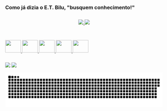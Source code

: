 ### Como já dizia o E.T. Bilu, "busquem conhecimento!"

##

<div align="center">
  <a href="https://github.com/rb-rocha">
  <img height="180em" src="https://github-readme-stats.vercel.app/api?username=rb-rocha&show_icons=true&theme=white&include_all_commits=true&count_private=true"/>
  <img height="180em" src="https://github-readme-stats.vercel.app/api/top-langs/?username=rb-rocha&layout=compact&langs_count=7&theme=white"/>
</div>

##

<div style="display: inline_block"><br>
  <img alt"Html5" height="40" width="50" src="https://cdn.jsdelivr.net/gh/devicons/devicon/icons/html5/html5-plain-wordmark.svg" />
  <img alt"CSS3" height="40" width="50" src="https://cdn.jsdelivr.net/gh/devicons/devicon/icons/css3/css3-plain.svg" />
  <img alt"Javascript" height="40" width="50" src="https://cdn.jsdelivr.net/gh/devicons/devicon/icons/javascript/javascript-plain.svg" />
  <img alt"React" height="40" width="50" src="https://cdn.jsdelivr.net/gh/devicons/devicon/icons/react/react-original.svg" />
  <img alt"Electron" height="40" width="50" src="https://cdn.jsdelivr.net/gh/devicons/devicon/icons/electron/electron-original.svg" />
</div>
  
##

<div>
  <a href = "mailto:rb.rochap@gmail.com"><img src="https://img.shields.io/badge/Gmail-D14836?style=for-the-badge&logo=gmail&logoColor=white" target="_blank"></a>
  <a href="https://www.linkedin.com/in/roberto-rocha211412167/" target="_blank"><img src="https://img.shields.io/badge/-LinkedIn-%230077B5?style=for-the-badge&logo=linkedin&logoColor=white" target="_blank"></a>
</div>
  
![Snake animation](https://github.com/rb-rocha/rb-rocha/blob/output/github-contribution-grid-snake.svg)

